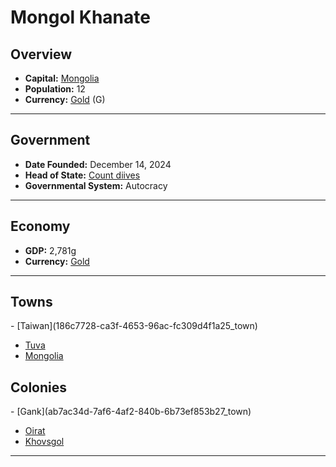 <!--UNDEDITED FILE, remove this entire line if this file has been edited!-->
# <!--NAME-->Mongol Khanate<!--NAME-->

## Overview

- **Capital:** <!--CAPITAL_LINK-->[Mongolia](e257c6a9-d418-4914-91f2-50d165c23a6b_town)<!--CAPITAL_LINK-->
- **Population:** <!--POPULATION-->12<!--POPULATION-->
- **Currency:** <!--CURRENCY_LINK-->[Gold](Gold_currency)<!--CURRENCY_LINK--> (<!--CURRENCY_ABV-->G<!--CURRENCY_ABV-->)

---

## Government

- **Date Founded:** <!--FOUNDED-->December 14, 2024<!--FOUNDED-->
- **Head of State:** <!--LEADER_TITLE_LINK-->[Count diives](diives_user)<!--LEADER_TITLE_LINK-->
- **Governmental System:** <!--GOVERNMENT-->Autocracy<!--GOVERNMENT-->

---

## Economy

- **GDP:** <!--GDP-->2,781g<!--GDP-->
- **Currency:** <!--CURRENCY_LINK-->[Gold](Gold_currency)<!--CURRENCY_LINK-->

---

## Towns

<!--TOWNS-->- [Taiwan](186c7728-ca3f-4653-96ac-fc309d4f1a25_town)
- [Tuva](473c5136-3421-4b20-9cfe-15875828f83f_town)
- [Mongolia](e257c6a9-d418-4914-91f2-50d165c23a6b_town)<!--TOWNS-->

## Colonies

<!--COLONIES-->- [Gank](ab7ac34d-7af6-4af2-840b-6b73ef853b27_town)
- [Oirat](32fd1403-1850-479f-9490-47301171c7e2_town)
- [Khovsgol](c3478a25-102f-4bf6-93a8-5dd35eb8cd87_town)<!--COLONIES-->

---